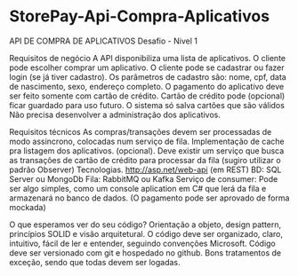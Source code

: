 # StorePay-Api-Compra-Aplicativos

API DE COMPRA DE APLICATIVOS
Desafio - Nivel 1

Requisitos de negócio
A API disponibiliza uma lista de aplicativos.
O cliente pode escolher comprar um aplicativo.
O cliente pode se cadastrar ou fazer login (se já tiver cadastro).
Os parâmetros de cadastro são: nome, cpf, data de nascimento, sexo, endereço completo.
O pagamento do aplicativo deve ser feito somente com cartão de crédito.
Cartão de crédito pode (opcional) ficar guardado para uso futuro.
O sistema só salva cartões que são válidos
Não precisa desenvolver a administração dos aplicativos.

Requisitos técnicos
As compras/transações devem ser processadas de modo assincrono, colocadas num serviço de fila.
Implementação de cache pra listagem dos aplicativos. (opcional).
Deve existir um serviço que busca as transações de cartão de crédito para processar da fila (sugiro utilizar o padrão Observer)
Tecnologias.
http://asp.net/web-api (em REST)
BD: SQL Server ou MongoDb
Fila: RabbitMQ ou Kafka
Serviço de consumer: Pode ser algo simples, como um console aplication em C# que lerá da fila e armazenará no banco de dados. (O pagamento pode ser aprovado de forma mockada)

O que esperamos ver do seu código?
Orientação a objeto, design pattern, princípios SOLID e visão arquitetural.
O código deve ser organizado, claro, intuitivo, fácil de ler e entender, seguindo convenções Microsoft.
Código deve ser versionado com git e hospedado no github.
Bons tratamentos de exceção, sendo que todas devem ser logadas.
